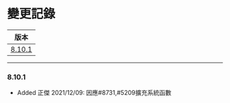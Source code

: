 變更記錄
===
| 版本 |
| :---: |
| [8.10.1](#v8_10_1) |

***
### <a id='v8_10_1'></a>8.10.1

* Added 正傑 2021/12/09: 因應#8731,#5209擴充系統函數

<!-- 超連結 -->
<!--[2020-11-11]: 2020-11-11.md "欄位說明/主旨內文"-->
